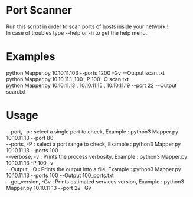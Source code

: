 # Port Scanner
 Run this script in order to scan ports of hosts inside your network !<br/>
 In case of troubles type --help or -h to get the help menu.
 
 # Examples
 python Mapper.py 10.10.11.103 --ports 1200 -Gv --Output scan.txt <br/>
 python Mapper.py 10.10.11.1-100 -P 100 -O scan.txt<br/>
 python Mapper.py 10.10.11.13 , 10.10.11.15 , 10.10.11.19 --port 22 --Output scan.txt

# Usage
--port, -p : select a single port to check, Example : python3 Mapper.py 10.10.11.13 --port 80 <br/>
--ports, -P : select a port range to check, Example : python3 Mapper.py 10.10.11.13 --ports 100 <br/>
--verbose, -v : Prints the process verbosity, Example : python3 Mapper.py 10.10.11.13 -P 100 -v <br/>
--Output, -O : Prints the output into a file, Example : python3 Mapper.py 10.10.11.13 --ports 100 --Output 100_ports.txt <br/>
--get_version, -Gv : Prints estimated services version, Example : python3 Mapper.py 10.10.11.13 --port 22 -Gv
